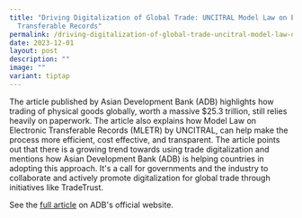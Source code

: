 ```yaml
---
title: "Driving Digitalization of Global Trade: UNCITRAL Model Law on Electronic
  Transferable Records"
permalink: /driving-digitalization-of-global-trade-uncitral-model-law-on-electronic-transferable-records/
date: 2023-12-01
layout: post
description: ""
image: ""
variant: tiptap
---
```

<p>The article published by Asian Development Bank (ADB) highlights how trading
of physical goods globally, worth a massive $25.3 trillion, still relies
heavily on paperwork. The article also explains how Model Law on Electronic
Transferable Records (MLETR) by UNCITRAL, can help make the process more
efficient, cost effective, and transparent. The article points out that
there is a growing trend towards using trade digitalization and mentions
how Asian Development Bank (ADB) is helping countries in adopting this
approach. It's a call for governments and the industry to collaborate and
actively promote digitalization for global trade through initiatives like
TradeTrust.</p>
<p></p>
<p>See the <a href="https://www.adb.org/publications/driving-digitalization-global-trade" rel="noopener noreferrer nofollow" target="_blank">full article</a> on
ADB's official website.</p>